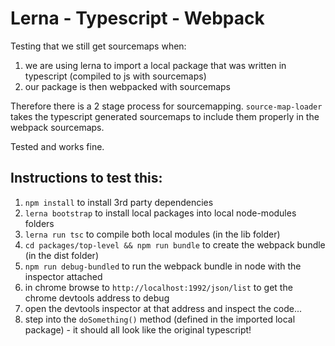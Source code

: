 # Lerna - Typescript - Webpack

Testing that we still get sourcemaps when:

 1. we are using lerna to import a local package that was written in typescript (compiled to js with sourcemaps)
 2. our package is then webpacked with sourcemaps

Therefore there is a 2 stage process for sourcemapping. `source-map-loader` takes the typescript generated sourcemaps to include them properly in the webpack sourcemaps.

Tested and works fine.

## Instructions to test this:

 1. `npm install` to install 3rd party dependencies
 2. `lerna bootstrap` to install local packages into local node-modules folders
 3. `lerna run tsc` to compile both local modules (in the lib folder)
 4. `cd packages/top-level && npm run bundle` to create the webpack bundle (in the dist folder)
 5. `npm run debug-bundled` to run the webpack bundle in node with the inspector attached
 6. in chrome browse to `http://localhost:1992/json/list` to get the chrome devtools address to debug
 7. open the devtools inspector at that address and inspect the code...
 8. step into the `doSomething()` method (defined in the imported local package) - it should all look like the original typescript!
